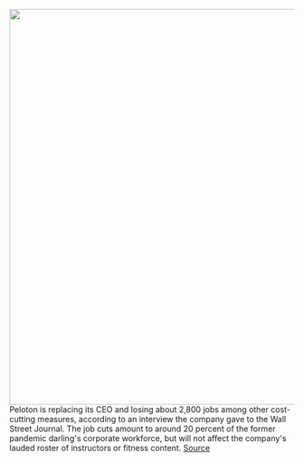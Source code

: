 <img src='https://cdn.vox-cdn.com/thumbor/ardlip9VCMLHRfR_FjxuVy5bRrI=/0x0:2040x1360/1200x800/filters:focal(857x517:1183x843)/cdn.vox-cdn.com/uploads/chorus_image/image/70482949/akrales_190328_3240_0158.0.jpg' width='700px' /><br/>
Peloton is replacing its CEO and losing about 2,800 jobs among other cost-cutting measures, according to an interview the company gave to the Wall Street Journal. The job cuts amount to around 20 percent of the former pandemic darling's corporate workforce, but will not affect the company's lauded roster of instructors or fitness content.
<a href='https://www.theverge.com/2022/2/8/22923229/peleton-layoff-new-ceo-mccarthy'> Source <a/>